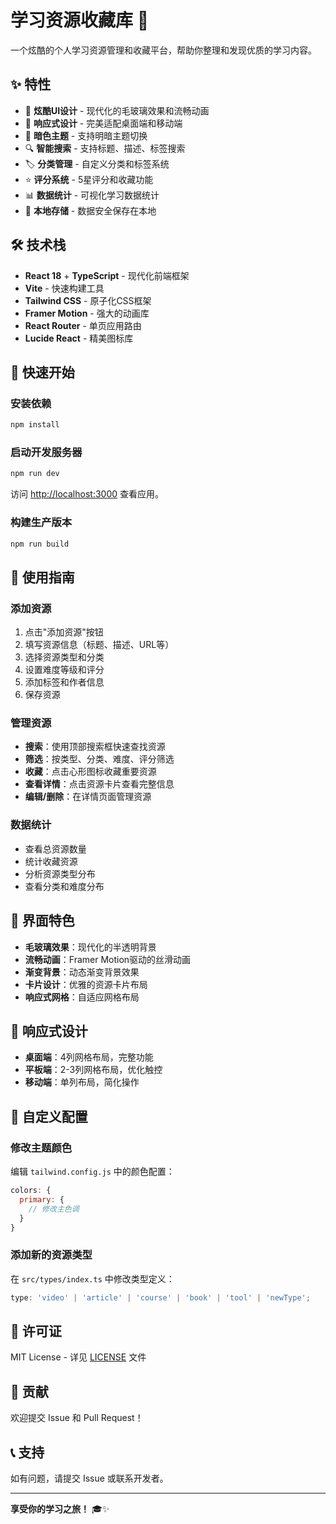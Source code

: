 # 学习资源收藏库 🚀

一个炫酷的个人学习资源管理和收藏平台，帮助你整理和发现优质的学习内容。

## ✨ 特性

- 🎨 **炫酷UI设计** - 现代化的毛玻璃效果和流畅动画
- 📱 **响应式设计** - 完美适配桌面端和移动端
- 🌙 **暗色主题** - 支持明暗主题切换
- 🔍 **智能搜索** - 支持标题、描述、标签搜索
- 🏷️ **分类管理** - 自定义分类和标签系统
- ⭐ **评分系统** - 5星评分和收藏功能
- 📊 **数据统计** - 可视化学习数据统计
- 💾 **本地存储** - 数据安全保存在本地

## 🛠️ 技术栈

- **React 18** + **TypeScript** - 现代化前端框架
- **Vite** - 快速构建工具
- **Tailwind CSS** - 原子化CSS框架
- **Framer Motion** - 强大的动画库
- **React Router** - 单页应用路由
- **Lucide React** - 精美图标库

## 🚀 快速开始

### 安装依赖

```bash
npm install
```

### 启动开发服务器

```bash
npm run dev
```

访问 [http://localhost:3000](http://localhost:3000) 查看应用。

### 构建生产版本

```bash
npm run build
```

## 📖 使用指南

### 添加资源
1. 点击"添加资源"按钮
2. 填写资源信息（标题、描述、URL等）
3. 选择资源类型和分类
4. 设置难度等级和评分
5. 添加标签和作者信息
6. 保存资源

### 管理资源
- **搜索**：使用顶部搜索框快速查找资源
- **筛选**：按类型、分类、难度、评分筛选
- **收藏**：点击心形图标收藏重要资源
- **查看详情**：点击资源卡片查看完整信息
- **编辑/删除**：在详情页面管理资源

### 数据统计
- 查看总资源数量
- 统计收藏资源
- 分析资源类型分布
- 查看分类和难度分布

## 🎨 界面特色

- **毛玻璃效果**：现代化的半透明背景
- **流畅动画**：Framer Motion驱动的丝滑动画
- **渐变背景**：动态渐变背景效果
- **卡片设计**：优雅的资源卡片布局
- **响应式网格**：自适应网格布局

## 📱 响应式设计

- **桌面端**：4列网格布局，完整功能
- **平板端**：2-3列网格布局，优化触控
- **移动端**：单列布局，简化操作

## 🔧 自定义配置

### 修改主题颜色
编辑 `tailwind.config.js` 中的颜色配置：

```javascript
colors: {
  primary: {
    // 修改主色调
  }
}
```

### 添加新的资源类型
在 `src/types/index.ts` 中修改类型定义：

```typescript
type: 'video' | 'article' | 'course' | 'book' | 'tool' | 'newType';
```

## 📄 许可证

MIT License - 详见 [LICENSE](LICENSE) 文件

## 🤝 贡献

欢迎提交 Issue 和 Pull Request！

## 📞 支持

如有问题，请提交 Issue 或联系开发者。

---

**享受你的学习之旅！** 🎓✨
